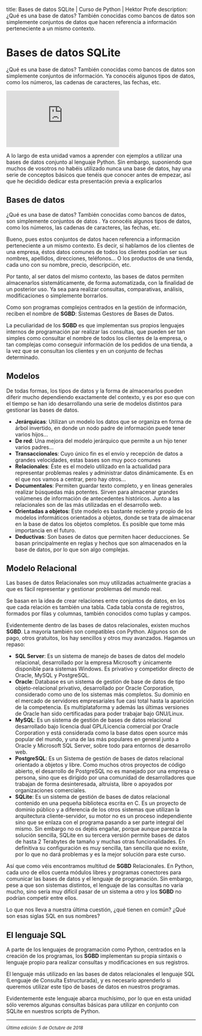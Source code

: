 title: Bases de datos SQLite | Curso de Python | Hektor Profe
description: ¿Qué es una base de datos? También conocidas como bancos de datos son simplemente conjuntos de datos que hacen referencia a información perteneciente a un mismo contexto.

# Bases de datos SQLite

¿Qué es una base de datos? También conocidas como bancos de datos son simplemente conjuntos de información. Ya conocéis algunos tipos de datos, como los números, las cadenas de caracteres, las fechas, etc. 

<div class='embed-container'><iframe src='https://player.vimeo.com/video/293596147' frameborder='0' webkitAllowFullScreen mozallowfullscreen allowFullScreen></iframe></div>

A lo largo de esta unidad vamos a aprender con ejemplos a utilizar una bases de datos  conjunto al lenguaje Python. Sin embargo, suponiendo que muchos de vosotros no habéis utilizado nunca una base de datos, hay una serie de conceptos básicos que tenéis que conocer antes de empezar, así que he decidido dedicar esta presentación previa a explicarlos 

## Bases de datos

¿Qué es una base de datos? También conocidas como bancos de datos, son simplemente conjuntos de datos . Ya conocéis algunos tipos de datos, como los números, las cadenas de caracteres, las fechas, etc.

Bueno, pues estos conjuntos de datos hacen referencia a información perteneciente a un mismo contexto. Es decir, si hablamos de los clientes de una empresa, éstos datos comunes de todos los clientes podrían ser sus nombres, apellidos, direcciones, teléfonos… O los productos de una tienda, cada uno con su nombre, precio, descripción, etc.

Por tanto, al ser datos del mismo contexto, las bases de datos permiten almacenarlos sistemáticamente, de forma automatizada, con la finalidad de un posterior uso. Ya sea para realizar consultas, comparativas, análisis, modificaciones o simplemente borrarlos.

Como son programas complejos centrados en la gestión de información, reciben el nombre de **SGBD**: Sistemas Gestores de Bases de Datos. 

La peculiaridad de los **SGBD** es que implementan sus propios lenguajes internos de programación par realizar las consultas, que pueden ser tan simples como consultar el nombre de todos los clientes de la empresa, o tan complejas como conseguir información de los pedidos de una tienda, a la vez que se consultan los clientes y en un conjunto de fechas determinado.

## Modelos

De todas formas, los tipos de datos y la forma de almacenarlos pueden diferir mucho dependiendo exactamente del contexto, y es por eso que con el tiempo se han ido desarrollando una serie de modelos distintos para gestionar las bases de datos.

* **Jerárquicas**: Utilizan un modelo los datos que se organiza en forma de árbol invertido, en donde un nodo padre de información puede tener varios hijos...
* **De red**: Una mejora del modelo jerárquico que permite a un hijo tener varios padres...
* **Transaccionales**: Cuyo único fin es el envío y recepción de datos a grandes velocidades, estas bases son muy poco comunes
* **Relacionales**: Éste es el modelo utilizado en la actualidad para representar problemas reales y administrar datos dinámicamente. Es en el que nos vamos a centrar, pero hay otros...
* **Documentales**: Permiten guardar texto completo, y en líneas generales realizar búsquedas más potentes. Sirven para almacenar grandes volúmenes de información de antecedentes históricos. Junto a las relacionales son de las más utilizadas en el desarrollo web.
* **Orientadas a objetos**: Este modelo es bastante reciente y propio de los modelos informáticos orientados a objetos, donde se trata de almacenar en la base de datos los objetos completos. Es posible que tome más importancia en el futuro.
* **Deductivas**: Son bases de datos que permiten hacer deducciones. Se basan principalmente en reglas y hechos que son almacenados en la base de datos, por lo que son algo complejas.

## Modelo Relacional

Las bases de datos Relacionales son muy utilizadas actualmente gracias a que es fácil representar y gestionar problemas del mundo real.

Se basan en la idea de crear relaciones entre conjuntos de datos, en los que cada relación es también una tabla. Cada tabla consta de registros, formados por filas y columnas, también conocidos como tuplas y campos.

Evidentemente dentro de las bases de datos relacionales, existen muchos **SGBD**. La mayoría también son compatibles con Python. Algunos son de pago, otros gratuitos, los hay sencillos y otros muy avanzados. Hagamos un repaso:

* **SQL Server**: Es un sistema de manejo de bases de datos del modelo relacional, desarrollado por la empresa Microsoft y únicamente disponible para sistemas Windows. Es privativo y competidor directo de Oracle, MySQL y PostgreSQL.
* **Oracle**: Database es un sistema de gestión de base de datos de tipo objeto-relacional privativo, desarrollado por Oracle Corporation, considerado como uno de los sistemas más completos. Su dominio en el mercado de servidores empresariales fue casi total hasta la aparición de la competencia. Es multiplataforma y además las últimas versiones de Oracle han sido certificadas para poder trabajar bajo GNU/Linux.
* **MySQL**: Es un sistema de gestión de bases de datos relacional desarrollado bajo licencia dual GPL/Licencia comercial por Oracle Corporation y está considerada como la base datos open source más popular del mundo, y una de las más populares en general junto a Oracle y Microsoft SQL Server, sobre todo para entornos de desarrollo web.
* **PostgreSQL**: Es un Sistema de gestión de bases de datos relacional orientado a objetos y libre. Como muchos otros proyectos de código abierto, el desarrollo de PostgreSQL no es manejado por una empresa o persona, sino que es dirigido por una comunidad de desarrolladores que trabajan de forma desinteresada, altruista, libre o apoyados por organizaciones comerciales.
* **SQLite**: Es un sistema de gestión de bases de datos relacional contenido en una pequeña biblioteca escrita en C. Es un proyecto de dominio público y a diferencia de los otros sistemas que utilizan la arquitectura cliente-servidor, su motor no es un proceso independiente sino que se enlaza con el programa pasando a ser parte integral del mismo. Sin embargo no os dejéis engañar, porque aunque parezca la solución sencilla, SQLite en su tercera versión permite bases de datos de hasta 2 Terabytes de tamaño y muchas otras funcionalidades. En definitiva su configuración es muy sencilla, tan sencilla que no existe, por lo que no dará problemas y es la mejor solución para este curso.

Así que como véis encontramos multitud de **SGBD** Relacionales. En Python, cada uno de ellos cuenta módulos libres y programas conectores para comunicar las bases de datos y el lenguaje de programación. Sin embargo, pese a que son sistemas distintos, el lenguaje de las consultas no varía mucho, sino sería muy difícil pasar de un sistema a otro y los **SGBD** no podrían competir entre ellos. 

Lo que nos lleva a nuestra última cuestión, ¿qué tienen en común? ¿Qué son esas siglas SQL en sus nombres?

## El lenguaje SQL

A parte de los lenguajes de programación como Python, centrados en la creación de los programas, los **SGBD** implementan su propia sintaxis o lenguaje propio para realizar consultas y modificaciones en sus registros.

El lenguaje más utilizado en las bases de datos relacionales el lenguaje SQL (Lenguaje de Consulta Estructurada), y es necesario aprenderlo si queremos utilizar este tipo de bases de datos en nuestros programas.

Evidentemente este lenguaje abarca muchísimo, por lo que en esta unidad sólo veremos algunas consultas básicas para utilizar en conjunto con SQLite en nuestros scripts de Python.

___
<small class="edited"><i>Última edición: 5 de Octubre de 2018</i></small>
